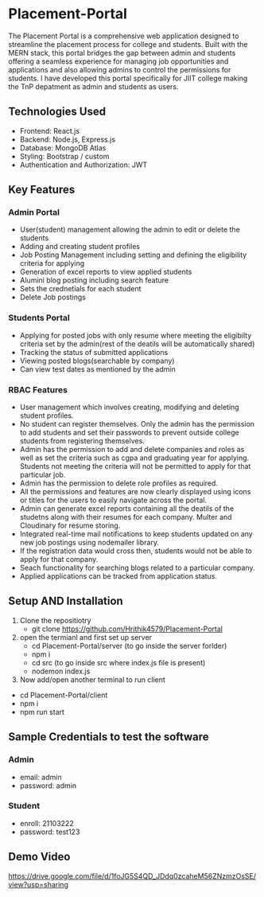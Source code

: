 # Placement-Portal

The Placement Portal is a comprehensive web application designed to streamline the placement process for college and students. Built with the MERN stack, this portal bridges the gap between admin and students offering a seamless experience for managing job opportunities and applications and also allowing admins to control the permissions for students. I have developed this portal specifically for JIIT college making the TnP depatment as admin and students as users.

## Technologies Used

- Frontend: React.js
- Backend: Node.js, Express.js
- Database: MongoDB Atlas
- Styling: Bootstrap / custom
- Authentication and Authorization: JWT

## Key Features
### Admin Portal
- User(student) management allowing the admin to edit or delete the students
- Adding and creating student profiles
- Job Posting Management including setting and defining the eligibility criteria for applying
- Generation of excel reports to view applied students
- Alumini blog posting including search feature
- Sets the crednetials for each student
- Delete Job postings
### Students Portal
- Applying for posted jobs with only resume where meeting the eligibilty criteria set by the admin(rest of the deatils will be automatically shared)
- Tracking the status of submitted applications
- Viewing posted blogs(searchable by company)
- Can view test dates as mentioned by the admin
### RBAC Features
- User management which involves creating, modifying and deleting student profiles.
- No student can register themselves. Only the admin has the permission to add students and set their passwords to prevent outside college students from registering themselves.
- Admin has the permission to add and delete companies and roles as well as set the criteria such as cgpa and graduating year for applying. Students not meeting the criteria will not be permitted to apply for that particular job.
- Admin has the permission to delete role profiles as required.
- All the permissions and features are now clearly displayed using icons or titles for the users to easily navigate across the portal.
- Admin can generate excel reports containing all the deatils of the studetns along with their resumes for each company. Multer and Cloudinary for resume storing.
- Integrated real-time mail notifications to keep students updated on any new job postings using nodemailer library.
- If the registration data would cross then, students would not be able to apply for that company.
- Seach functionality for searching blogs related to a particular company.
- Applied applications can be tracked from application status.

## Setup AND Installation
1. Clone the repositiotry
   - git clone https://github.com/Hrithik4579/Placement-Portal
 2. open the termianl and first set up server
    - cd Placement-Portal/server    (to go inside the server forlder)
    - npm i
    - cd src                         (to go inside src where index.js file is present)
    - nodemon index.js
3. Now add/open another terminal to run client
- cd Placement-Portal/client
- npm i
- npm run start
  
## Sample Credentials to test the software
### Admin
- email: admin
- password: admin
### Student
- enroll: 21103222
- password: test123

## Demo Video

https://drive.google.com/file/d/1foJG5S4QD_JDdq0zcaheM56ZNzmzOsSE/view?usp=sharing

